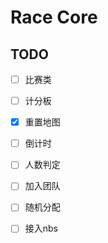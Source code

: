 # Race Core
## TODO
-[ ] 比赛类
-[ ] 计分板
-[x] 重置地图
-[ ] 倒计时
-[ ] 人数判定
-[ ] 加入团队
-[ ] 随机分配
-[ ] 接入nbs


